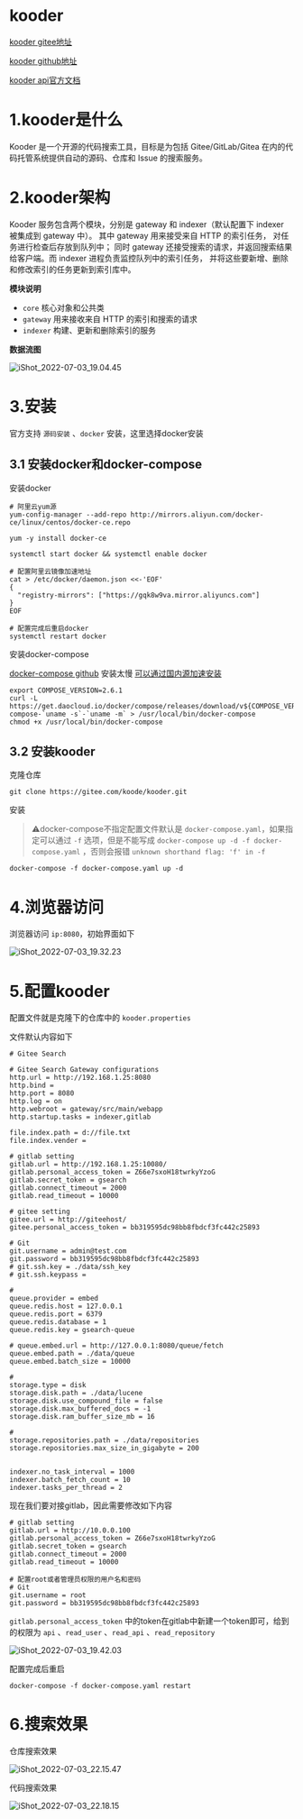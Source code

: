 # kooder

[kooder gitee地址](https://gitee.com/koode/kooder)

[kooder github地址](https://github.com/oschina/kooder)

[kooder api官方文档](https://gitee.com/koode/kooder/blob/master/docs/API.md)

# 1.kooder是什么

Kooder 是一个开源的代码搜索工具，目标是为包括 Gitee/GitLab/Gitea 在内的代码托管系统提供自动的源码、仓库和 Issue 的搜索服务。



# 2.kooder架构

Kooder 服务包含两个模块，分别是 gateway 和 indexer（默认配置下 indexer 被集成到 gateway 中）。 其中 gateway 用来接受来自 HTTP 的索引任务， 对任务进行检查后存放到队列中； 同时 gateway 还接受搜索的请求，并返回搜索结果给客户端。而 indexer 进程负责监控队列中的索引任务， 并将这些要新增、删除和修改索引的任务更新到索引库中。



**模块说明**

- `core` 核心对象和公共类
- `gateway` 用来接收来自 HTTP 的索引和搜索的请求
- `indexer` 构建、更新和删除索引的服务



**数据流图**

![iShot_2022-07-03_19.04.45](https://gitea.pptfz.cn/pptfz/picgo-images/raw/branch/master/img/iShot_2022-07-03_19.04.45.png)



# 3.安装

官方支持 `源码安装` 、`docker` 安装，这里选择docker安装



## 3.1 安装docker和docker-compose

安装docker

```shell
# 阿里云yum源
yum-config-manager --add-repo http://mirrors.aliyun.com/docker-ce/linux/centos/docker-ce.repo

yum -y install docker-ce

systemctl start docker && systemctl enable docker  

# 配置阿里云镜像加速地址
cat > /etc/docker/daemon.json <<-'EOF'
{
  "registry-mirrors": ["https://gqk8w9va.mirror.aliyuncs.com"]
}
EOF

# 配置完成后重启docker
systemctl restart docker
```



安装docker-compose

 [docker-compose github](https://github.com/docker/compose) 安装太慢 [可以通过国内源加速安装](http://get.daocloud.io/#install-compose)

```shell
export COMPOSE_VERSION=2.6.1
curl -L https://get.daocloud.io/docker/compose/releases/download/v${COMPOSE_VERSION}/docker-compose-`uname -s`-`uname -m` > /usr/local/bin/docker-compose
chmod +x /usr/local/bin/docker-compose
```





## 3.2 安装kooder

克隆仓库

```shell
git clone https://gitee.com/koode/kooder.git
```



安装

> ⚠️docker-compose不指定配置文件默认是 `docker-compose.yaml`，如果指定可以通过 `-f` 选项，但是不能写成 `docker-compose up -d -f docker-compose.yaml` ，否则会报错 `unknown shorthand flag: 'f' in -f`

```shell
docker-compose -f docker-compose.yaml up -d
```



# 4.浏览器访问

浏览器访问 `ip:8080`，初始界面如下

![iShot_2022-07-03_19.32.23](https://gitea.pptfz.cn/pptfz/picgo-images/raw/branch/master/img/iShot_2022-07-03_19.32.23.png)



# 5.配置kooder

配置文件就是克隆下的仓库中的 `kooder.properties`



文件默认内容如下

```properties
# Gitee Search

# Gitee Search Gateway configurations
http.url = http://192.168.1.25:8080
http.bind =
http.port = 8080
http.log = on
http.webroot = gateway/src/main/webapp
http.startup.tasks = indexer,gitlab

file.index.path = d://file.txt
file.index.vender =

# gitlab setting
gitlab.url = http://192.168.1.25:10080/
gitlab.personal_access_token = Z66e7sxoH18twrkyYzoG
gitlab.secret_token = gsearch
gitlab.connect_timeout = 2000
gitlab.read_timeout = 10000

# gitee setting
gitee.url = http://giteehost/
gitee.personal_access_token = bb319595dc98bb8fbdcf3fc442c25893

# Git
git.username = admin@test.com
git.password = bb319595dc98bb8fbdcf3fc442c25893
# git.ssh.key = ./data/ssh_key
# git.ssh.keypass =

#
queue.provider = embed
queue.redis.host = 127.0.0.1
queue.redis.port = 6379
queue.redis.database = 1
queue.redis.key = gsearch-queue

# queue.embed.url = http://127.0.0.1:8080/queue/fetch
queue.embed.path = ./data/queue
queue.embed.batch_size = 10000

#
storage.type = disk
storage.disk.path = ./data/lucene
storage.disk.use_compound_file = false
storage.disk.max_buffered_docs = -1
storage.disk.ram_buffer_size_mb = 16

#
storage.repositories.path = ./data/repositories
storage.repositories.max_size_in_gigabyte = 200


indexer.no_task_interval = 1000
indexer.batch_fetch_count = 10
indexer.tasks_per_thread = 2
```



现在我们要对接gitlab，因此需要修改如下内容

```properties
# gitlab setting
gitlab.url = http://10.0.0.100
gitlab.personal_access_token = Z66e7sxoH18twrkyYzoG
gitlab.secret_token = gsearch
gitlab.connect_timeout = 2000
gitlab.read_timeout = 10000

# 配置root或者管理员权限的用户名和密码
# Git
git.username = root
git.password = bb319595dc98bb8fbdcf3fc442c25893
```



`gitlab.personal_access_token` 中的token在gitlab中新建一个token即可，给到的权限为 `api` 、`read_user` 、`read_api` 、`read_repository`

![iShot_2022-07-03_19.42.03](https://gitea.pptfz.cn/pptfz/picgo-images/raw/branch/master/img/iShot_2022-07-03_19.42.03.png)



配置完成后重启

```shell
docker-compose -f docker-compose.yaml restart
```



# 6.搜索效果

仓库搜索效果

![iShot_2022-07-03_22.15.47](https://gitea.pptfz.cn/pptfz/picgo-images/raw/branch/master/img/iShot_2022-07-03_22.15.47.png)



代码搜索效果

![iShot_2022-07-03_22.18.15](https://gitea.pptfz.cn/pptfz/picgo-images/raw/branch/master/img/iShot_2022-07-03_22.18.15.png)


